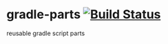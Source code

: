 gradle-parts [![Build Status](https://secure.travis-ci.org/equus52/gradle-parts.png)](https://travis-ci.org/equus52/gradle-parts)
============

reusable gradle script parts
